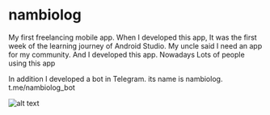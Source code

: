 # nambiolog
My first freelancing mobile app. When I developed this app, It was the first week of the learning journey of Android Studio. My uncle said I need an app for my community. And I developed this app. Nowadays Lots of people using this app

In addition I developed a bot in Telegram. its name is nambiolog. t.me/nambiolog_bot

![alt text](https://github.com/Otabek0626/nambiolog/main.jpg?raw=true)
